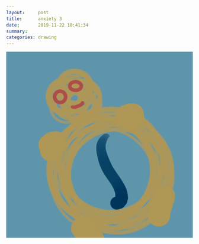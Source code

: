 ```yaml
---
layout:     post
title:      anxiety 3
date:       2019-11-22 18:41:34
summary:    
categories: drawing
---
```

![anxiety 3](/images/diary/anxiety-3.png ".")
